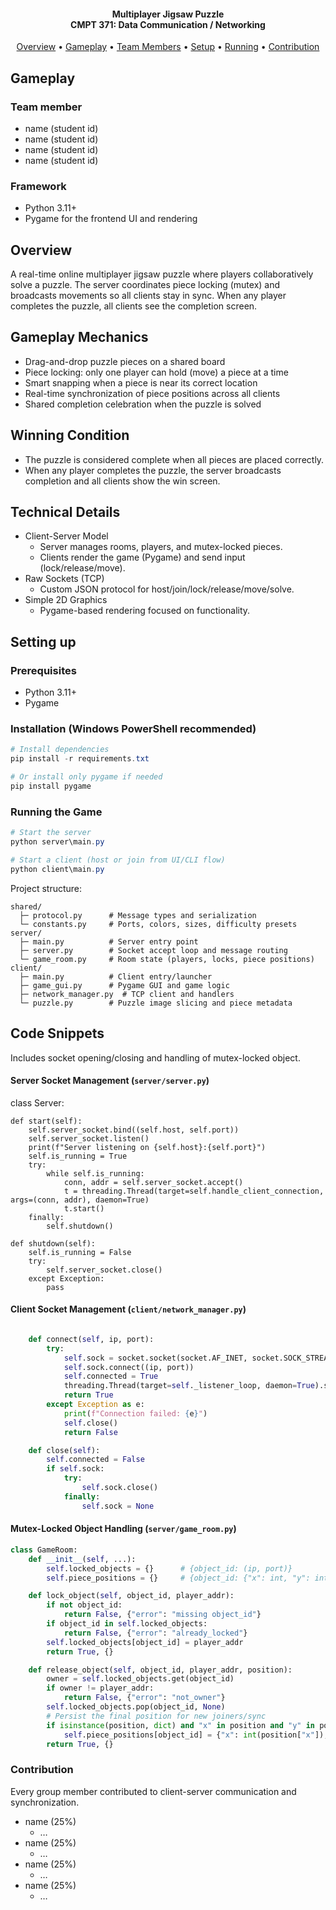 <h4 align="center">
    Multiplayer Jigsaw Puzzle <br>
    CMPT 371: Data Communication / Networking
    <div align="center">
</h4>

<p align="center">
  <a href="#overview">Overview</a> •
  <a href="#gameplay">Gameplay</a> •
  <a href="#team-member">Team Members</a> •
  <a href="#setting-up">Setup</a> •
  <a href="#running-the-game">Running</a> •
  <a href="#contribution">Contribution</a>
</p>

## Gameplay

<!-- [Game Demo](https://www.youtube.com/your-demo-link) -->

### Team member

- name (student id)
- name (student id)
- name (student id)
- name (student id)

### Framework

- Python 3.11+
- Pygame for the frontend UI and rendering

## Overview

A real-time online multiplayer jigsaw puzzle where players collaboratively solve a puzzle. The server coordinates piece locking (mutex) and broadcasts movements so all clients stay in sync. When any player completes the puzzle, all clients see the completion screen.

## Gameplay Mechanics

- Drag-and-drop puzzle pieces on a shared board
- Piece locking: only one player can hold (move) a piece at a time
- Smart snapping when a piece is near its correct location
- Real-time synchronization of piece positions across all clients
- Shared completion celebration when the puzzle is solved

## Winning Condition

- The puzzle is considered complete when all pieces are placed correctly.
- When any player completes the puzzle, the server broadcasts completion and all clients show the win screen.

## Technical Details

- Client-Server Model
  - Server manages rooms, players, and mutex-locked pieces.
  - Clients render the game (Pygame) and send input (lock/release/move).
- Raw Sockets (TCP)
  - Custom JSON protocol for host/join/lock/release/move/solve.
- Simple 2D Graphics
  - Pygame-based rendering focused on functionality.

## Setting up

### Prerequisites

- Python 3.11+
- Pygame

### Installation (Windows PowerShell recommended)

```powershell
# Install dependencies
pip install -r requirements.txt

# Or install only pygame if needed
pip install pygame
```

### Running the Game

```powershell
# Start the server
python server\main.py

# Start a client (host or join from UI/CLI flow)
python client\main.py
```

Project structure:

```
shared/
  ├─ protocol.py      # Message types and serialization
  └─ constants.py     # Ports, colors, sizes, difficulty presets
server/
  ├─ main.py          # Server entry point
  ├─ server.py        # Socket accept loop and message routing
  └─ game_room.py     # Room state (players, locks, piece positions)
client/
  ├─ main.py          # Client entry/launcher
  ├─ game_gui.py      # Pygame GUI and game logic
  ├─ network_manager.py  # TCP client and handlers
  └─ puzzle.py        # Puzzle image slicing and piece metadata
```

## Code Snippets

Includes socket opening/closing and handling of mutex-locked object.

#### Server Socket Management (`server/server.py`)

class Server:

    def start(self):
        self.server_socket.bind((self.host, self.port))
        self.server_socket.listen()
        print(f"Server listening on {self.host}:{self.port}")
        self.is_running = True
        try:
            while self.is_running:
                conn, addr = self.server_socket.accept()
                t = threading.Thread(target=self.handle_client_connection, args=(conn, addr), daemon=True)
                t.start()
        finally:
            self.shutdown()

    def shutdown(self):
        self.is_running = False
        try:
            self.server_socket.close()
        except Exception:
            pass

#### Client Socket Management (`client/network_manager.py`)

```python

    def connect(self, ip, port):
        try:
            self.sock = socket.socket(socket.AF_INET, socket.SOCK_STREAM)
            self.sock.connect((ip, port))
            self.connected = True
            threading.Thread(target=self._listener_loop, daemon=True).start()
            return True
        except Exception as e:
            print(f"Connection failed: {e}")
            self.close()
            return False

    def close(self):
        self.connected = False
        if self.sock:
            try:
                self.sock.close()
            finally:
                self.sock = None
```

#### Mutex-Locked Object Handling (`server/game_room.py`)

```python
class GameRoom:
    def __init__(self, ...):
        self.locked_objects = {}      # {object_id: (ip, port)}
        self.piece_positions = {}     # {object_id: {"x": int, "y": int}}

    def lock_object(self, object_id, player_addr):
        if not object_id:
            return False, {"error": "missing object_id"}
        if object_id in self.locked_objects:
            return False, {"error": "already_locked"}
        self.locked_objects[object_id] = player_addr
        return True, {}

    def release_object(self, object_id, player_addr, position):
        owner = self.locked_objects.get(object_id)
        if owner != player_addr:
            return False, {"error": "not_owner"}
        self.locked_objects.pop(object_id, None)
        # Persist the final position for new joiners/sync
        if isinstance(position, dict) and "x" in position and "y" in position:
            self.piece_positions[object_id] = {"x": int(position["x"]), "y": int(position["y"])}
        return True, {}
```

### Contribution

Every group member contributed to client-server communication and synchronization.

- name (25%)
  - …
- name (25%)
  - …
- name (25%)
  - …
- name (25%)
  - …
